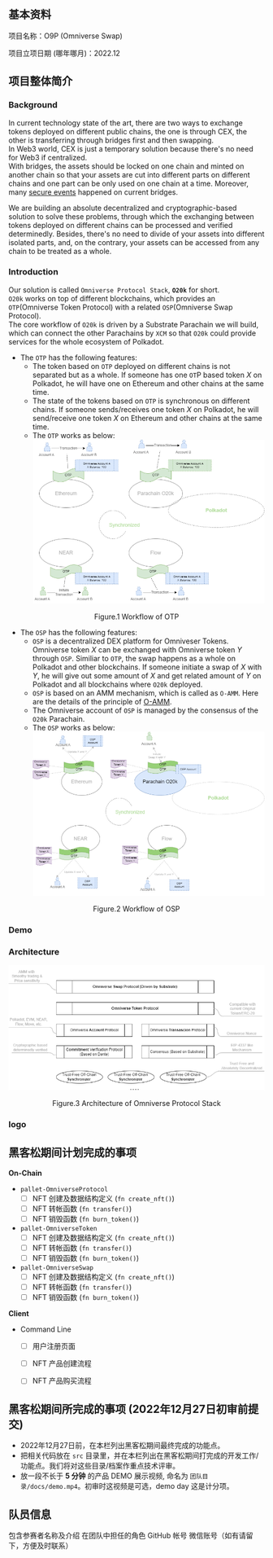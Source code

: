 ## 基本资料

项目名称：O9P (Omniverse Swap)

项目立项日期 (哪年哪月)：2022.12

## 项目整体简介

### Background
In current technology state of the art, there are two ways to exchange tokens deployed on different public chains, the one is through CEX, the other is transferring through bridges first and then swapping.  
In Web3 world, CEX is just a temporary solution because there's no need for Web3 if centralized.  
With bridges, the assets should be locked on one chain and minted on another chain so that your assets are cut into different parts on different chains and one part can be only used on one chain at a time. Moreover, many [secure events](https://github.com/xiyu1984/Blog/blob/main/docs/Multi-Chain%20Events.md) happened on current bridges.  

We are building an absolute decentralized and cryptographic-based solution to solve these problems, through which the exchanging between tokens deployed on different chains can be processed and verified determinedly. Besides, there's no need to divide of your assets into different isolated parts, and, on the contrary, your assets can be accessed from any chain to be treated as a whole.

### Introduction
Our solution is called `Omniverse Protocol Stack`, **`O20k`** for short.  
`O20k` works on top of different blockchains, which provides an `OTP`(Omniverse Token Protocol) with a related `OSP`(Omniverse Swap Protocol).  
The core workflow of `O20k` is driven by a Substrate Parachain we will build, which can connect the other Parachains by `XCM` so that `O20k` could provide services for the whole ecosystem of Polkadot.  
* The `OTP` has the following features:  
  * The token based on `OTP` deployed on different chains is not separated but as a whole. If someone has one `OT`P based token $X$ on Polkadot, he will have one on Ethereum and other chains at the same time.   
  * The state of the tokens based on `OTP` is synchronous on different chains. If someone sends/receives one token $X$ on Polkadot, he will send/receive one token $X$ on Ethereum and other chains at the same time.  
  * The `OTP` works as below:  
![img](./docs/assets/OTP.png)
<p align="center">Figure.1 Workflow of OTP</p>

* The `OSP` has the following features:  
  * `OSP` is a decentralized DEX platform for Omniveser Tokens. Omniverse token $X$ can be exchanged with Omniverse token $Y$ through `OSP`. Similiar to `OTP`, the swap happens as a whole on Polkadot and other blockchains. If someone initiate a swap of $X$ with $Y$, he will give out some amount of $X$ and get related amount of $Y$ on Polkadot and all blockchains where `O20k` deployed.  
  * `OSP` is based on an AMM mechanism, which is called as `O-AMM`. Here are the details of the principle of [O-AMM](./docs/Principle%20of%20Omniverse%20AMM.md).
  * The Omniverse account of `OSP` is managed by the consensus of the `O20k` Parachain.
  * The `OSP` works as below:
![img](./docs/assets/OSP.png)
<p align="center">Figure.2 Workflow of OSP</p>

### Demo

### Architecture
![img](./docs/assets/OmniverseProtocolStack.png)  
<p align="center">Figure.3 Architecture of Omniverse Protocol Stack</p>  


### logo

## 黑客松期间计划完成的事项

**On-Chain**

- `pallet-OmniverseProtocol`
  - [ ] NFT 创建及数据结构定义 (`fn create_nft()`)
  - [ ] NFT 转帐函数 (`fn transfer()`)
  - [ ] NFT 销毁函数 (`fn burn_token()`)

- `pallet-OmniverseToken`
  - [ ] NFT 创建及数据结构定义 (`fn create_nft()`)
  - [ ] NFT 转帐函数 (`fn transfer()`)
  - [ ] NFT 销毁函数 (`fn burn_token()`)

- `pallet-OmniverseSwap`
  - [ ] NFT 创建及数据结构定义 (`fn create_nft()`)
  - [ ] NFT 转帐函数 (`fn transfer()`)
  - [ ] NFT 销毁函数 (`fn burn_token()`)

**Client**

- Command Line
  - [ ] 用户注册页面
  - [ ] NFT 产品创建流程
  - [ ] NFT 产品购买流程



## 黑客松期间所完成的事项 (2022年12月27日初审前提交)

- 2022年12月27日前，在本栏列出黑客松期间最终完成的功能点。
- 把相关代码放在 `src` 目录里，并在本栏列出在黑客松期间打完成的开发工作/功能点。我们将对这些目录/档案作重点技术评审。
- 放一段不长于 **5 分钟** 的产品 DEMO 展示视频, 命名为 `团队目录/docs/demo.mp4`。初审时这视频是可选，demo day 这是计分项。

## 队员信息

包含参赛者名称及介绍
在团队中担任的角色
GitHub 帐号
微信账号（如有请留下，方便及时联系）